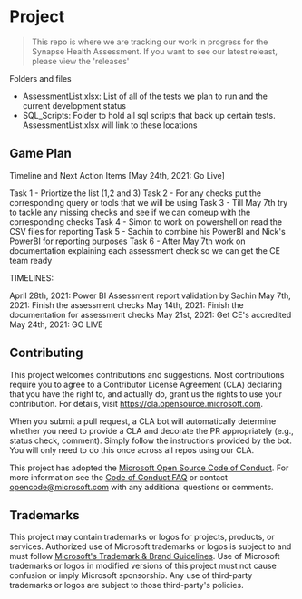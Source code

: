 # Project

> This repo is where we are tracking our work in progress for the Synapse Health Assessment. 
> If you want to see our latest releast, please view the 'releases' 

Folders and files

- AssessmentList.xlsx: List of all of the tests we plan to run and the current development status
- SQL_Scripts: Folder to hold all sql scripts that back up certain tests. AssessmentList.xlsx will link to these locations

## Game Plan
Timeline and Next Action Items [May 24th, 2021: Go Live]

Task 1 - Priortize the list (1,2 and 3) Task 2 - For any checks put the corresponding query or tools that we will be using Task 3 - Till May 7th try to tackle any missing checks and see if we can comeup with the corresponding checks Task 4 - Simon to work on powershell on read the CSV files for reporting Task 5 - Sachin to combine his PowerBI and Nick's PowerBI for reporting purposes Task 6 - After May 7th work on documentation explaining each assessment check so we can get the CE team ready

TIMELINES:

April 28th, 2021: Power BI Assessment report validation by Sachin May 7th, 2021: Finish the assessment checks May 14th, 2021: Finish the documentation for assessment checks May 21st, 2021: Get CE's accredited May 24th, 2021: GO LIVE


## Contributing

This project welcomes contributions and suggestions.  Most contributions require you to agree to a
Contributor License Agreement (CLA) declaring that you have the right to, and actually do, grant us
the rights to use your contribution. For details, visit https://cla.opensource.microsoft.com.

When you submit a pull request, a CLA bot will automatically determine whether you need to provide
a CLA and decorate the PR appropriately (e.g., status check, comment). Simply follow the instructions
provided by the bot. You will only need to do this once across all repos using our CLA.

This project has adopted the [Microsoft Open Source Code of Conduct](https://opensource.microsoft.com/codeofconduct/).
For more information see the [Code of Conduct FAQ](https://opensource.microsoft.com/codeofconduct/faq/) or
contact [opencode@microsoft.com](mailto:opencode@microsoft.com) with any additional questions or comments.

## Trademarks

This project may contain trademarks or logos for projects, products, or services. Authorized use of Microsoft 
trademarks or logos is subject to and must follow 
[Microsoft's Trademark & Brand Guidelines](https://www.microsoft.com/en-us/legal/intellectualproperty/trademarks/usage/general).
Use of Microsoft trademarks or logos in modified versions of this project must not cause confusion or imply Microsoft sponsorship.
Any use of third-party trademarks or logos are subject to those third-party's policies.
